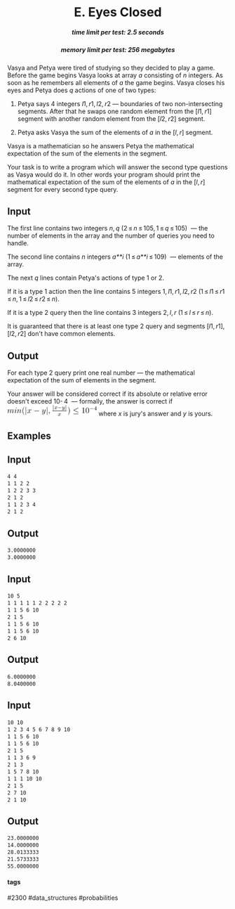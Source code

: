 <h1 style='text-align: center;'> E. Eyes Closed</h1>

<h5 style='text-align: center;'>time limit per test: 2.5 seconds</h5>
<h5 style='text-align: center;'>memory limit per test: 256 megabytes</h5>

Vasya and Petya were tired of studying so they decided to play a game. Before the game begins Vasya looks at array *a* consisting of *n* integers. As soon as he remembers all elements of *a* the game begins. Vasya closes his eyes and Petya does *q* actions of one of two types:

1) Petya says 4 integers *l*1, *r*1, *l*2, *r*2 — boundaries of two non-intersecting segments. After that he swaps one random element from the [*l*1, *r*1] segment with another random element from the [*l*2, *r*2] segment.

2) Petya asks Vasya the sum of the elements of *a* in the [*l*, *r*] segment.

Vasya is a mathematician so he answers Petya the mathematical expectation of the sum of the elements in the segment.

Your task is to write a program which will answer the second type questions as Vasya would do it. In other words your program should print the mathematical expectation of the sum of the elements of *a* in the [*l*, *r*] segment for every second type query.

## Input

The first line contains two integers *n*, *q* (2 ≤ *n* ≤ 105, 1 ≤ *q* ≤ 105)  — the number of elements in the array and the number of queries you need to handle.

The second line contains *n* integers *a**i* (1 ≤ *a**i* ≤ 109)  — elements of the array.

The next *q* lines contain Petya's actions of type 1 or 2.

If it is a type 1 action then the line contains 5 integers 1, *l*1, *r*1, *l*2, *r*2 (1 ≤ *l*1 ≤ *r*1 ≤ *n*, 1 ≤ *l*2 ≤ *r*2 ≤ *n*).

If it is a type 2 query then the line contains 3 integers 2, *l*, *r* (1 ≤ *l* ≤ *r* ≤ *n*).

It is guaranteed that there is at least one type 2 query and segments [*l*1, *r*1], [*l*2, *r*2] don't have common elements. 

## Output

For each type 2 query print one real number — the mathematical expectation of the sum of elements in the segment.

Your answer will be considered correct if its absolute or relative error doesn't exceed 10- 4  — formally, the answer is correct if ![](images/77cf9903b16eb93c322674d3359f73b22ca1c867.png) where *x* is jury's answer and *y* is yours.

## Examples

## Input


```
4 4  
1 1 2 2  
1 2 2 3 3  
2 1 2  
1 1 2 3 4  
2 1 2  

```
## Output


```
3.0000000  
3.0000000  

```
## Input


```
10 5  
1 1 1 1 1 2 2 2 2 2  
1 1 5 6 10  
2 1 5  
1 1 5 6 10  
1 1 5 6 10  
2 6 10  

```
## Output


```
6.0000000  
8.0400000  

```
## Input


```
10 10  
1 2 3 4 5 6 7 8 9 10  
1 1 5 6 10  
1 1 5 6 10  
2 1 5  
1 1 3 6 9  
2 1 3  
1 5 7 8 10  
1 1 1 10 10  
2 1 5  
2 7 10  
2 1 10  

```
## Output


```
23.0000000  
14.0000000  
28.0133333  
21.5733333  
55.0000000  

```


#### tags 

#2300 #data_structures #probabilities 